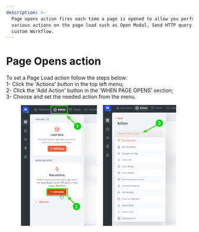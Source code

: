 ```yaml
---
description: >-
  Page opens action fires each time a page is opened to allow you perform
  various actions on the page load such as Open Modal, Send HTTP query or Run
  custom Workflow.
---
```


# Page Opens action

To set a Page Load action follow the steps below:\
1- Click the 'Actions' button in the top left menu;\
2- Click the 'Add Action' button in the 'WHEN PAGE OPENS' section;\
3- Choose and set the needed action from the menu.

<figure><img src="../../../.gitbook/assets/image (885).png" alt=""><figcaption></figcaption></figure>

